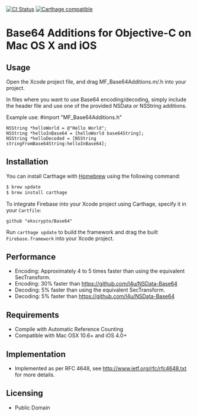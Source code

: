 [![CI Status](https://travis-ci.org/ekscrypto/Base64.svg?branch=master)](https://github.com/ekscrypto/Base64)
[![Carthage compatible](https://img.shields.io/badge/Carthage-compatible-4BC51D.svg?style=flat)](https://github.com/Carthage/Carthage)

Base64 Additions for Objective-C on Mac OS X and iOS
=======


Usage
----
Open the Xcode project file, and drag MF_Base64Additions.m/.h into your project.

In files where you want to use Base64 encoding/decoding, simply include the header file and use one of the provided NSData or NSString additions.
    
Example use:
    #import "MF_Base64Additions.h"
    
    NSString *helloWorld = @"Hello World";
    NSString *helloInBase64 = [helloWorld base64String];
    NSString *helloDecoded = [NSString stringFromBase64String:helloInBase64];



Installation
----
You can install Carthage with [Homebrew](http://brew.sh/) using the following command:

```bash
$ brew update
$ brew install carthage
```

To integrate Firebase into your Xcode project using Carthage, specify it in your `Cartfile`:

```ogdl
github "ekscrypto/Base64" 
```

Run `carthage update` to build the framework and drag the built `Firebase.framework` into your Xcode project.



Performance
----
* Encoding: Approximately 4 to 5 times faster than using the equivalent SecTransform.
* Encoding: 30% faster than https://github.com/l4u/NSData-Base64
* Decoding: 5% faster than using the equivalent SecTransform.
* Decoding: 5% faster than https://github.com/l4u/NSData-Base64



Requirements
-----
* Compile with Automatic Reference Counting
* Compatible with Mac OSX 10.6+ and iOS 4.0+



Implementation
----
* Implemented as per RFC 4648, see http://www.ietf.org/rfc/rfc4648.txt for more details.



Licensing
----
* Public Domain
